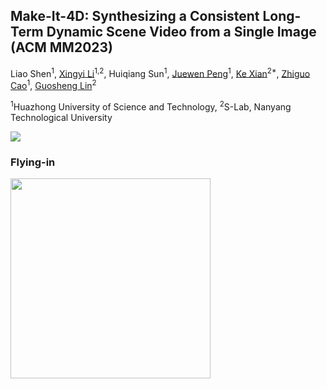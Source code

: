 ## Make-It-4D: Synthesizing a Consistent Long-Term Dynamic Scene Video from a Single Image (ACM MM2023)
Liao Shen<sup>1</sup>,
[Xingyi Li](https://scholar.google.com/citations?user=XDKQsvUAAAAJ&hl)<sup>1,2</sup>,
Huiqiang Sun<sup>1</sup>,
[Juewen Peng](https://scholar.google.com/citations?hl=en&user=fYC6lCUAAAAJ)<sup>1</sup>,
[Ke Xian](https://sites.google.com/site/kexian1991/)<sup>2*</sup>,
[Zhiguo Cao](http://english.aia.hust.edu.cn/info/1085/1528.htm)<sup>1</sup>,
[Guosheng Lin](https://guosheng.github.io/)<sup>2</sup>

<sup>1</sup>Huazhong University of Science and Technology, <sup>2</sup>S-Lab, Nanyang Technological University

![](https://github.com/leoShen917/Make-It-4D/blob/main/demo/teaser1.gif)

### Flying-in
<img src="https://github.com/leoShen917/Make-It-4D/blob/main/demo/flyin2.gif" width="320">
